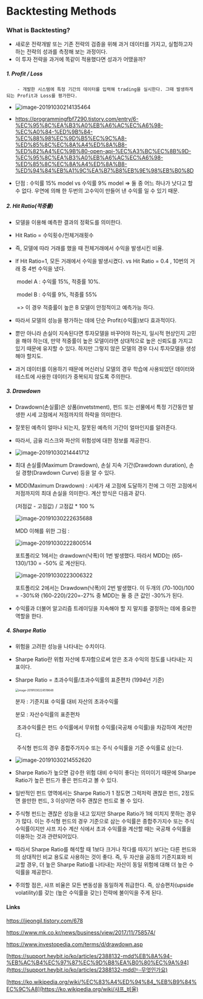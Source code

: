 # Backtesting Methods 

### What is Backtesting? 

- 새로운 전략개발 또는 기존 전략의 검증을 위해 과거 데이터를 가지고, 실험하고자 하는 전략의 성과를 측정해 보는 과정이다. 
- 이 투자 전략을 과거에 똑같이 적용했다면 성과가 어땠을까? 

##### 1. Profit / Loss

		- 개발한 시스템에 특정 기간의 데이터를 입력해 trading을 실시한다. 그때 발생하게 되는 Profit과 Loss를 평가한다. 

- ![image-20191030214135464](C:\Users\양수형\AppData\Roaming\Typora\typora-user-images\image-20191030214135464.png)

- https://programmingfbf7290.tistory.com/entry/6-%EC%95%8C%EA%B3%A0%EB%A6%AC%EC%A6%98-%EC%A0%84-%ED%9B%84-%EC%88%98%EC%9D%B5%EC%9C%A8-%ED%85%8C%EC%8A%A4%ED%8A%B8-%ED%82%A4%EC%9B%80-open-api-%EC%A3%BC%EC%8B%9D-%EC%95%8C%EA%B3%A0%EB%A6%AC%EC%A6%98-%ED%85%8C%EC%8A%A4%ED%8A%B8-%ED%94%84%EB%A1%9C%EA%B7%B8%EB%9E%98%EB%B0%8D

- 단점 : 수익률 15% model vs 수익률 9% model => 둘 중 어느 하나가 낫다고 할 수 없다. 우연에 의해 한 두번의 고수익이 만들어 낸 수익률 일 수 있기 때문.

  

##### 2. Hit Ratio(적중률)

- 모델을 이용해 예측한 결과의 정확도를 의미한다. 

- Hit Ratio = 수익횟수/전체거래횟수

- 즉, 모델에 따라 거래를 했을 때 전체거래에서 수익을 발생시킨 비율. 

- If Hit Ratio=1, 모든 거래에서 수익을 발생시켰다. vs Hit Ratio = 0.4 , 10번의 거래 중 4번 수익을 냈다. 

  ​	model A : 수익률 15%, 적중률 10%. 

  ​	model B : 수익률 9%, 적중률 55% 

  ​	=> 이 경우 적중률이 높은 B 모델이 안정적이고 예측가능 하다. 

- 따라서 모델의 성능을 평가하는 데에 단순 Profit(수익률)보다 효과적이다.

- 뿐만 아니라 손실이 지속된다면 투자모델을 바꾸어야 하는지, 일시적 현상인지 고민을 해야 하는데, 만약 적중률이 높은 모델이라면 상대적으로 높은 신뢰도를 가지고 있기 때문에 유지할 수 있다. 하지만 그렇지 않은 모델의 경우 다시 투자모델을 생성해야 할지도. 

- 과거 데이터를 이용하기 때문에 머신러닝 모델의 경우 학습에 사용되었던 데이터와 테스트에 사용한 데이터가 중복되지 않도록 주의한다. 

  

##### 3. Drawdown

- Drawdown(손실률)은 상품(invetstment), 펀드 또는 선물에서 특정 기간동안 발생한 시세 고점에서 저점까지의 하락을 의미한다. 

- 잘못된 예측이 얼마나 되는지, 잘못된 예측의 기간이 얼마인지를 알려준다. 

- 따라서, 금융 리스크와 파산의 위험성에 대한 정보를 제공한다. 

- ![image-20191030214441712](C:\Users\양수형\AppData\Roaming\Typora\typora-user-images\image-20191030214441712.png)

- 최대 손실률(Maximum Drawdown), 손실 지속 기간(Drawdown duration), 손실 경향(Drawdown Curve) 등을 알 수 있다. 

- MDD(Maximum Drawdown) : 시세가 새 고점에 도달하기 전에 그 이전 고점에서 저점까지의 최대 손실을 의미한다. 계산 방식은 다음과 같다. 

  (저점값 - 고점값) / 고점값 * 100 %

  ![image-20191030222635688](C:\Users\양수형\AppData\Roaming\Typora\typora-user-images\image-20191030222635688.png)

  MDD 이해를 위한 그림 : 

  ![image-20191030222800514](C:\Users\양수형\AppData\Roaming\Typora\typora-user-images\image-20191030222800514.png)

  포트폴리오 1에서는 drawdown(낙폭)이 1번 발생했다. 따라서 MDD는 (65-130)/130 = -50% 로 계산된다. 

  ![image-20191030223006322](C:\Users\양수형\AppData\Roaming\Typora\typora-user-images\image-20191030223006322.png)

  포트폴리오 2에서는 Drawdown(낙폭)이 2번 발생했다. 이 두개의 (70-100)/100 = -30%와 (160-220)/220=-27% 중 MDD는 둘 중 큰 값인 -30%가 된다. 

- 수익률과 더불어 알고리즘 트레이딩을 지속해야 할 지 말지를 결정하는 데에 중요한 역할을 한다. 

##### 4. Sharpe Ratio

- 위험을 고려한 성능을 나타내는 수치이다. 

- Sharpe Ratio란 위험 자산에 투자함으로써 얻은 초과 수익의 정도를 나타내는 지표이다. 

- Sharpe Ratio = 초과수익률/초과수익률의 표준편차 (1994년 기준)

  <img src="C:\Users\양수형\AppData\Roaming\Typora\typora-user-images\image-20191030224518648.png" alt="image-20191030224518648" style="zoom:50%;" />

  분자 : 기준지표 수익률 대비 자산의 초과수익률

  분모 : 자산수익률의 표준편차

  ​	초과수익률은 펀드 수익률에서 무위험 수익률(국공채 수익률)을 차감하여 계산한다.

  ​	주식형 펀드의 경우 종합주가지수 또는 주식 수익률을 기준 수익률로 삼는다.

- ![image-20191030214552620](C:\Users\양수형\AppData\Roaming\Typora\typora-user-images\image-20191030214552620.png)

- Sharpe Ratio가 높으면 감수한 위험 대비 수익이 좋다는 의미이기 때문에 Sharpe Ratio가 높은 펀드가 좋은 펀드라고 볼 수 있다. 

- 일반적인 펀드 영역에서는 Sharpe Ratio가 1 정도면 그럭저럭 괜찮은 펀드, 2정도면 쓸만한 펀드, 3 이상이면 아주 괜찮은 펀드로 볼 수 있다.

- 주식형 펀드는 괜찮은 성능을 내고 있지만 Sharpe Ratio가 1에 미치지 못하는 경우가 많다. 이는 주식형 펀드의 경우 기준으로 삼는 수익률은 종합주가지수 또는 주식 수익률이지만 샤프 지수 계산 식에서 초과 수익률을 계산할 때는 국공채 수익률을 이용하는 것과 관련되어있다. 

- 따라서 Sharpe Ratio를 해석할 때 1보다 크거나 작다를 따지기 보다는 다른 펀드와의 상대적인 비교 용도로 사용하는 것이 좋다. 즉, 두 자산을 공동의 기준지표와 비교할 경우, 더 높은 Sharpe Ratio를 나타내는 자산이 동일 위험에 대해 더 높은 수익률을 제공한다. 

- 주의할 점은, 샤프 비율은 모든 변동성을 동일하게 취급한다. 즉, 상승편차(upside volatility)를 갖는 (높은 수익률을 갖는) 전략에 불이익을 주게 된다. 

  

#### Links

 https://jjeongil.tistory.com/678 

 https://www.mk.co.kr/news/business/view/2017/11/758574/ 

 https://www.investopedia.com/terms/d/drawdown.asp 

 [https://support.heybit.io/ko/articles/2388132-mdd%EB%8A%94-%EB%AC%B4%EC%97%87%EC%9D%B8%EA%B0%80%EC%9A%94](https://support.heybit.io/ko/articles/2388132-mdd는-무엇인가요) 

 [https://ko.wikipedia.org/wiki/%EC%83%A4%ED%94%84_%EB%B9%84%EC%9C%A8](https://ko.wikipedia.org/wiki/샤프_비율) 